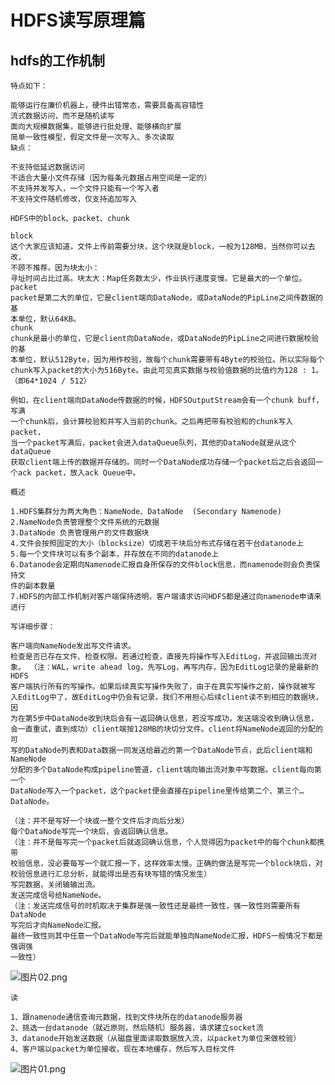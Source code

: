 # HDFS读写原理篇

## hdfs的工作机制

	特点如下：

	能够运行在廉价机器上，硬件出错常态，需要具备高容错性
	流式数据访问，而不是随机读写
	面向大规模数据集，能够进行批处理、能够横向扩展
	简单一致性模型，假定文件是一次写入、多次读取
	缺点：

	不支持低延迟数据访问
	不适合大量小文件存储（因为每条元数据占用空间是一定的）
	不支持并发写入，一个文件只能有一个写入者
	不支持文件随机修改，仅支持追加写入
	
	HDFS中的block、packet、chunk

	block 
	这个大家应该知道，文件上传前需要分块，这个块就是block，一般为128MB，当然你可以去改，
	不顾不推荐。因为块太小：
	寻址时间占比过高。块太大：Map任务数太少，作业执行速度变慢。它是最大的一个单位。
	packet 
	packet是第二大的单位，它是client端向DataNode，或DataNode的PipLine之间传数据的基
	本单位，默认64KB。
	chunk 
	chunk是最小的单位，它是client向DataNode，或DataNode的PipLine之间进行数据校验的基
	本单位，默认512Byte，因为用作校验，故每个chunk需要带有4Byte的校验位。所以实际每个
	chunk写入packet的大小为516Byte。由此可见真实数据与校验值数据的比值约为128 : 1。
	（即64*1024 / 512）

	例如，在client端向DataNode传数据的时候，HDFSOutputStream会有一个chunk buff，写满
	一个chunk后，会计算校验和并写入当前的chunk。之后再把带有校验和的chunk写入packet，
	当一个packet写满后，packet会进入dataQueue队列，其他的DataNode就是从这个dataQueue
	获取client端上传的数据并存储的。同时一个DataNode成功存储一个packet后之后会返回一
	个ack packet，放入ack Queue中。

	概述
	
	1.HDFS集群分为两大角色：NameNode、DataNode  (Secondary Namenode)
	2.NameNode负责管理整个文件系统的元数据
	3.DataNode 负责管理用户的文件数据块
	4.文件会按照固定的大小（blocksize）切成若干块后分布式存储在若干台datanode上
	5.每一个文件块可以有多个副本，并存放在不同的datanode上
	6.Datanode会定期向Namenode汇报自身所保存的文件block信息，而namenode则会负责保持文
	件的副本数量
	7.HDFS的内部工作机制对客户端保持透明，客户端请求访问HDFS都是通过向namenode申请来
	进行
	
	写详细步骤：

	客户端向NameNode发出写文件请求。
	检查是否已存在文件、检查权限。若通过检查，直接先将操作写入EditLog，并返回输出流对
	象。 （注：WAL，write ahead log，先写Log，再写内存，因为EditLog记录的是最新的HDFS
	客户端执行所有的写操作。如果后续真实写操作失败了，由于在真实写操作之前，操作就被写
	入EditLog中了，故EditLog中仍会有记录，我们不用担心后续client读不到相应的数据块，因
	为在第5步中DataNode收到块后会有一返回确认信息，若没写成功，发送端没收到确认信息，
	会一直重试，直到成功）client端按128MB的块切分文件。client将NameNode返回的分配的可
	写的DataNode列表和Data数据一同发送给最近的第一个DataNode节点，此后client端和NameNode
	分配的多个DataNode构成pipeline管道，client端向输出流对象中写数据。client每向第一个
	DataNode写入一个packet，这个packet便会直接在pipeline里传给第二个、第三个…DataNode。 
	
	（注：并不是写好一个块或一整个文件后才向后分发）
	每个DataNode写完一个块后，会返回确认信息。 
	（注：并不是每写完一个packet后就返回确认信息，个人觉得因为packet中的每个chunk都携带
	校验信息，没必要每写一个就汇报一下，这样效率太慢。正确的做法是写完一个block块后，对
	校验信息进行汇总分析，就能得出是否有块写错的情况发生）
	写完数据，关闭输输出流。
	发送完成信号给NameNode。 
	（注：发送完成信号的时机取决于集群是强一致性还是最终一致性，强一致性则需要所有DataNode
	写完后才向NameNode汇报。
	最终一致性则其中任意一个DataNode写完后就能单独向NameNode汇报，HDFS一般情况下都是强调强
	一致性）

![图片02.png](https://upload-images.jianshu.io/upload_images/14465950-12548792688c83f9.png?imageMogr2/auto-orient/strip%7CimageView2/2/w/1240)

	读
	
	1、跟namenode通信查询元数据，找到文件块所在的datanode服务器
	2、挑选一台datanode（就近原则，然后随机）服务器，请求建立socket流
	3、datanode开始发送数据（从磁盘里面读取数据放入流，以packet为单位来做校验）
	4、客户端以packet为单位接收，现在本地缓存，然后写入目标文件

![图片01.png](https://upload-images.jianshu.io/upload_images/14465950-5fdf7eafd1d2e319.png?imageMogr2/auto-orient/strip%7CimageView2/2/w/1240)




